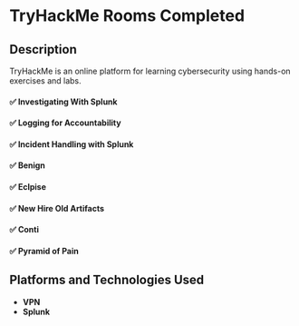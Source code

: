 <h1>TryHackMe Rooms Completed</h1>

<h2>Description</h2>
TryHackMe is an online platform for learning cybersecurity using hands-on exercises and labs. 

<h4>✅ Investigating With Splunk</h4>
<h4>✅ Logging for Accountability</h4>
<h4>✅ Incident Handling with Splunk</h4>
<h4>✅ Benign</h4>
<h4>✅ Eclpise</h4>
<h4>✅ New Hire Old Artifacts</h4>
<h4>✅ Conti</h4>
<h4>✅ Pyramid of Pain</h4>


<h2>Platforms and Technologies Used</h2>

- <b>VPN</b>
- <b>Splunk</b>





<!--
 ```diff
- text in red
+ text in green
! text in orange
# text in gray
@@ text in purple (and bold)@@
```
--!>
